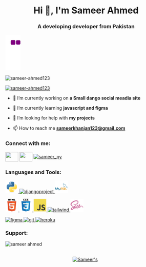 <!-- ### Hi there 👋
<img src="https://user-images.githubusercontent.com/90532549/185729215-88f34527-89ae-4cee-92d0-5b8d0c53b09c.png" alt="my banner">
<!--
**sameer-ahmed123/sameer-ahmed123** is a ✨ _special_ ✨ repository because its `README.md` (this file) appears on your GitHub profile.

Here are some ideas to get you started: 

🔭 I’m currently working on a Small dango social meadia site.
🌱 I’m currently learning javascript and figma.
🤔 I’m looking for help with my projects
📫 How to reach me: sameerkhanjan123@gmail.com
⚡ Fun fact: Cats can jump up to 6 times their height



## Connect with me
https://www.instagram.com/_sameer.py/?hl=en, 
- 

## Support :

-https://www.buymeacoffee.com/sameerahmed123
-www.fiverr.com/sameerahmed868
 -->
 
 <h1 align="center">Hi 👋, I'm Sameer Ahmed</h1>
<h3 align="center">A developing developer from Pakistan</h3>

![snake gif](https://github.com/Sadeedpv/Sadeedpv/blob/output/github-contribution-grid-snake.gif)

<p align="left"> <img src="https://komarev.com/ghpvc/?username=sameer-ahmed123&label=Profile%20views&color=0e75b6&style=flat" alt="sameer-ahmed123" /> </p>

<p align="left"> <a href="https://github.com/ryo-ma/github-profile-trophy"><img src="https://github-profile-trophy.vercel.app/?username=sameer-ahmed123" alt="sameer-ahmed123" /></a> </p>

- 🔭 I’m currently working on **a Small dango social meadia site**

- 🌱 I’m currently learning **javascript and figma**

- 🤝 I’m looking for help with **my projects**

<!-- - 👨‍💻 Link to my portfolio website  -->

- 📫 How to reach me **sameerkhanjan123@gmail.com**

<h3 align="left">Connect with me:</h3>
<p align="left">

<a href="https://dev.to/sameerahmed123" target="blank"><img align="center" src="https://raw.githubusercontent.com/rahuldkjain/github-profile-readme-generator/master/src/images/icons/Social/devto.svg" alt="" height="30" width="40" /></a>
<a href="https://stackoverflow.com/users/18215276/sameerahmedjan" target="blank"><img align="center" src="https://raw.githubusercontent.com/rahuldkjain/github-profile-readme-generator/master/src/images/icons/Social/stack-overflow.svg" alt="" height="30" width="40" /></a>
<a href="https://www.instagram.com/_sameer.py/" target="blank"><img align="center" src="https://raw.githubusercontent.com/rahuldkjain/github-profile-readme-generator/master/src/images/icons/Social/instagram.svg" alt="sameer_py" height="30" width="40" /></a>
  
  
  <!-- <a href="" target="blank"><img align="center" src="https://raw.githubusercontent.com/rahuldkjain/github-profile-readme-generator/master/src/images/icons/Social/codepen.svg" alt="" height="30" width="40" /></a> -->
<!-- <a href="" target="blank"><img align="center" src="https://raw.githubusercontent.com/rahuldkjain/github-profile-readme-generator/master/src/images/icons/Social/dribbble.svg" alt="" height="30" width="40" /></a> -->
<!-- <a href="" target="blank"><img align="center" src="https://raw.githubusercontent.com/rahuldkjain/github-profile-readme-generator/master/src/images/icons/Social/medium.svg" alt="" height="30" width="40" /></a> -->
<!-- <a href="" target="blank"><img align="center" src="https://raw.githubusercontent.com/rahuldkjain/github-profile-readme-generator/master/src/images/icons/Social/leet-code.svg" alt="" height="30" width="40" /></a> -->
  
  
</p>






<h3 align="left">Languages and Tools:</h3>
<p align="left"> <a href="https://getbootstrap.com" target="_blank" rel="noreferrer">    
 <!-- Backend -->
<a href="https://www.python.org" target="_blank" rel="noreferrer"> <img src="https://raw.githubusercontent.com/devicons/devicon/master/icons/python/python-original.svg" alt="python" width="40" height="40"/> </a>
<a target="_blanck" href="https://www.djangoproject.com" alt="django" ><img src="https://www.vectorlogo.zone/logos/djangoproject/djangoproject-icon.svg" alt="djangoproject"> </a>
<a href="https://www.mysql.com/" target="_blank" rel="noreferrer"> <img src="https://raw.githubusercontent.com/devicons/devicon/master/icons/mysql/mysql-original-wordmark.svg" alt="mysql" width="40" height="40"/> </a>   
 
<!-- front end -->
<a href="https://www.w3.org/html/" target="_blank" rel="noreferrer"> <img src="https://raw.githubusercontent.com/devicons/devicon/master/icons/html5/html5-original-wordmark.svg" alt="html5" width="40" height="40"/> </a> 
<a href="https://www.w3schools.com/css/" target="_blank" rel="noreferrer"> <img src="https://raw.githubusercontent.com/devicons/devicon/master/icons/css3/css3-original-wordmark.svg" alt="css3" width="40" height="40"/> </a>
<a href="https://developer.mozilla.org/en-US/docs/Web/JavaScript" target="_blank" rel="noreferrer"> <img src="https://raw.githubusercontent.com/devicons/devicon/master/icons/javascript/javascript-original.svg" alt="javascript" width="40" height="40"/> </a>
<a href="https://tailwindcss.com/" target="_blank" rel="noreferrer"> <img src="https://www.vectorlogo.zone/logos/tailwindcss/tailwindcss-icon.svg" alt="tailwind" width="40" height="40"/> </a>
<a href="https://sass-lang.com" target="_blank" rel="noreferrer"> <img src="https://raw.githubusercontent.com/devicons/devicon/master/icons/sass/sass-original.svg" alt="sass" width="40" height="40"/> </a>
 
<!-- design  and  Version control-->
 <a href="https://www.figma.com/" target="_blank" rel="noreferrer"> <img src="https://www.vectorlogo.zone/logos/figma/figma-icon.svg" alt="figma" width="40" height="40"/> </a>
<a href="https://git-scm.com/" target="_blank" rel="noreferrer"> <img src="https://www.vectorlogo.zone/logos/git-scm/git-scm-icon.svg" alt="git" width="40" height="40"/> </a>
<a href="https://heroku.com" target="_blank" rel="noreferrer"> <img src="https://www.vectorlogo.zone/logos/heroku/heroku-icon.svg" alt="heroku" width="40" height="40"/> </a> 
</p>


  
<h3 align="left">Support:</h3>
<p><a href="https://www.buymeacoffee.com/sameerahmed123"> <img align="left" src="https://cdn.buymeacoffee.com/buttons/v2/default-yellow.png" height="50" width="210" alt="sameer ahmed" /></a></p><br><br>


<!-- <p>&nbsp;<img align="center" src="" alt="" /></p> -->
[![Sameer's](https://github-readme-stats.vercel.app/api?username=sameer-ahmed123)](https://github.com/anuraghazra/github-readme-stats)
<!-- <p><img align="center" src="" alt="" /></p> -->
